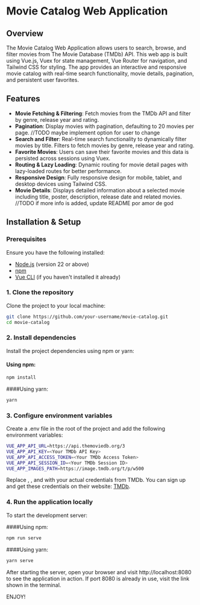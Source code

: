 # Movie Catalog Web Application

## Overview

The Movie Catalog Web Application allows users to search, browse, and filter movies from The Movie Database (TMDb) API. This web app is built using Vue.js, Vuex for state management, Vue Router for navigation, and Tailwind CSS for styling. The app provides an interactive and responsive movie catalog with real-time search functionality, movie details, pagination, and persistent user favorites.

## Features

- **Movie Fetching & Filtering**: Fetch movies from the TMDb API and filter by genre, release year and rating.
- **Pagination**: Display movies with pagination, defaulting to 20 movies per page. //TODO maybe implement option for user to change
- **Search and Filter**: Real-time search functionality to dynamically filter movies by title. Filters to fetch movies by genre, release year and rating.
- **Favorite Movies**: Users can save their favorite movies and this data is persisted across sessions using Vuex.
- **Routing & Lazy Loading**: Dynamic routing for movie detail pages with lazy-loaded routes for better performance.
- **Responsive Design**: Fully responsive design for mobile, tablet, and desktop devices using Tailwind CSS.
- **Movie Details**: Displays detailed information about a selected movie including title, poster, description, release date and related movies. //TODO if more info is added, update README por amor de god

## Installation & Setup

### Prerequisites

Ensure you have the following installed:

- [Node.js](https://nodejs.org/en/) (version 22 or above)
- [npm](https://www.npmjs.com/)
- [Vue CLI](https://cli.vuejs.org/) (if you haven't installed it already)

### 1. Clone the repository

Clone the project to your local machine:

```bash
git clone https://github.com/your-username/movie-catalog.git
cd movie-catalog
```

### 2. Install dependencies

Install the project dependencies using npm or yarn:

#### Using npm:

```bash
npm install
```

####Using yarn:

```bash
yarn
```

### 3. Configure environment variables

Create a .env file in the root of the project and add the following environment variables:

```bash
VUE_APP_API_URL=https://api.themoviedb.org/3
VUE_APP_API_KEY=<Your TMDb API Key>
VUE_APP_API_ACCESS_TOKEN=<Your TMDb Access Token>
VUE_APP_API_SESSION_ID=<Your TMDb Session ID>
VUE_APP_IMAGES_PATH=https://image.tmdb.org/t/p/w500
```

Replace <Your TMDb API Key>, <Your TMDb Access Token>, and <Your TMDb Session ID> with your actual credentials from TMDb. You can sign up and get these credentials on their website: [TMDb](https://www.themoviedb.org/).

### 4. Run the application locally

To start the development server:

####Using npm:

```bash
npm run serve
```

####Using yarn:

```bash
yarn serve
```

After starting the server, open your browser and visit http://localhost:8080 to see the application in action. If port 8080 is already in use, visit the link shown in the terminal.

ENJOY!
